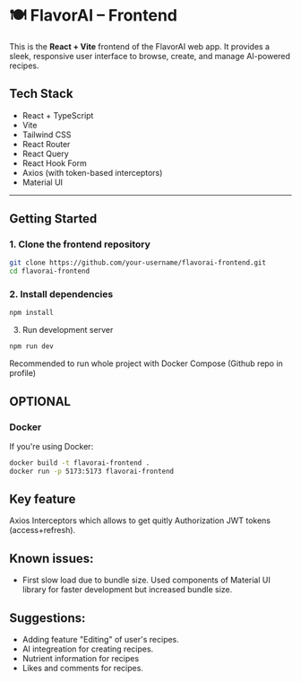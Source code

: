 # 🍽️ FlavorAI – Frontend

This is the **React + Vite** frontend of the FlavorAI web app. It provides a sleek, responsive user interface to browse, create, and manage AI-powered recipes.


## Tech Stack

-  React + TypeScript
-  Vite
-  Tailwind CSS
-  React Router
-  React Query
-  React Hook Form
-  Axios (with token-based interceptors)
-  Material UI
---

## Getting Started

### 1. Clone the frontend repository

```bash
git clone https://github.com/your-username/flavorai-frontend.git
cd flavorai-frontend
```
### 2. Install dependencies
```bash
npm install
```
3. Run development server
```bash
npm run dev
```

Recommended to run whole project with Docker Compose (Github repo in profile)

## OPTIONAL

### Docker
If you're using Docker:
```bash
docker build -t flavorai-frontend .
docker run -p 5173:5173 flavorai-frontend
```


## Key feature
Axios Interceptors which allows to get quitly Authorization JWT tokens (access+refresh).

## Known issues:
- First slow load due to bundle size. Used components of Material UI library for faster development but increased bundle size. 

## Suggestions:
-  Adding feature "Editing" of user's recipes.
-  AI integreation for creating recipes.
-  Nutrient information for recipes
-  Likes and comments for recipes. 

